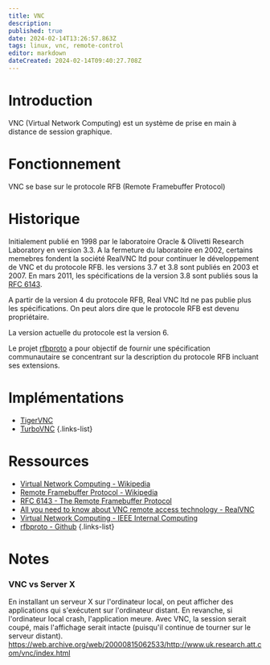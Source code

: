 ```yaml
---
title: VNC
description: 
published: true
date: 2024-02-14T13:26:57.863Z
tags: linux, vnc, remote-control
editor: markdown
dateCreated: 2024-02-14T09:40:27.708Z
---
```


# Introduction
VNC (Virtual Network Computing) est un système de prise en main à distance de session graphique.


# Fonctionnement
VNC se base sur le protocole RFB (Remote Framebuffer Protocol)

# Historique
Initialement publié en 1998 par le laboratoire Oracle & Olivetti Research Laboratory en version 3.3. A la fermeture du laboratoire en 2002, certains memebres fondent la société RealVNC ltd pour continuer le développement de VNC et du protocole RFB. les versions 3.7 et 3.8 sont publiés en 2003 et 2007. En mars 2011, les spécifications de la version 3.8 sont publiés sous la [RFC 6143](https://datatracker.ietf.org/doc/html/rfc6143). 

A partir de la version 4 du protocole RFB, Real VNC ltd ne pas publie plus les spécifications. On peut alors dire que le protocole RFB est devenu propriétaire. 

La version actuelle du protocole est la version 6.

Le projet [rfbproto](https://github.com/rfbproto/rfbproto) a pour objectif de fournir une spécification communautaire se concentrant sur la description du protocole RFB incluant ses extensions.

# Implémentations
- [TigerVNC](/vnc/tigervnc)
- [TurboVNC](/vnc/turbovnc)
{.links-list}


# Ressources
- [Virtual Network Computing - Wikipedia](https://en.wikipedia.org/wiki/Virtual_Network_Computing)
- [Remote Framebuffer Protocol - Wikipedia](https://en.wikipedia.org/wiki/RFB_protocol)
- [RFC 6143 - The Remote Framebuffer Protocol](https://datatracker.ietf.org/doc/html/rfc6143)
- [All you need to know about VNC remote access technology - RealVNC](https://discover.realvnc.com/what-is-vnc-remote-access-technology)
- [Virtual Network Computing - IEEE Internal Computing](https://help.realvnc.com/hc/article_attachments/6864678826397/tr.98.1.pdf)
- [rfbproto - Github](https://github.com/rfbproto/rfbproto)
{.links-list}


# Notes
### VNC vs Server X
En installant un serveur X sur l'ordinateur local, on peut afficher des applications qui s'exécutent sur l'ordinateur distant. En revanche, si l'ordinateur local crash, l'application meure. Avec VNC, la session serait coupé, mais l'affichage serait intacte (puisqu'il continue de tourner sur le serveur distant).
https://web.archive.org/web/20000815062533/http://www.uk.research.att.com/vnc/index.html

